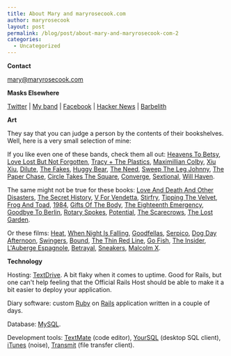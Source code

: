 ```yaml
---
title: About Mary and maryrosecook.com
author: maryrosecook
layout: post
permalink: /blog/post/about-mary-and-maryrosecook-com-2
categories:
  - Uncategorized
---
```

**Contact**

<mary@maryrosecook.com>

**Masks Elsewhere**

[Twitter][1] | [My band][2] | [Facebook][3] | [Hacker News][4] | [Barbelith][5]

**Art**

They say that you can judge a person by the contents of their bookshelves. Well, here is a very small selection of mine:

If you like even one of these bands, check them all out: [Heavens To Betsy][6], [Love Lost But Not Forgotten][7], [Tracy + The Plastics][8], [Maximillian Colby][9], [Xiu Xiu][10], [Dilute][11], [The Fakes][12], [Huggy Bear][13], [The Need][14], [Sweep The Leg Johnny][15], [The Paper Chase][16], [Circle Takes The Square][17], [Converge][18], [Sextional][19], [Will Haven][20].

The same might not be true for these books: [Love And Death And Other Disasters][21], [The Secret History][22], [V For Vendetta][23], [Stirfry][24], [Tipping The Velvet][25], [Frog And Toad][26], [1984][27], [Gifts Of The Body][28], [The Eighteenth Emergency][29], [Goodbye To Berlin][30], [Rotary Spokes][31], [Potential][32], [The Scarecrows][33], [The Lost Garden][34].

Or these films: [Heat][35], [When Night Is Falling][36], [Goodfellas][37], [Serpico][38], [Dog Day Afternoon][39], [Swingers][40], [Bound][41], [The Thin Red Line][42], [Go Fish][43], [The Insider][44], [L'Auberge Espagnole][45], [Betrayal][46], [Sneakers][47], [Malcolm X][48].

**Technology**

Hosting: [TextDrive][49]. A bit flaky when it comes to uptime. Good for Rails, but one can't help feeling that the Official Rails Host should be able to make it a bit easier to deploy your application.

Diary software: custom [Ruby][50] on [Rails][51] application written in a couple of days.

Database: [MySQL][52].

Development tools: [TextMate][53] (code editor), [YourSQL][54] (desktop SQL client), [iTunes][55] (noise), [Transmit][56] (file transfer client).

 [1]: http://twitter.com/maryrosecook
 [2]: http://www.werenotthecoolkids.com/
 [3]: http://www.facebook.com/profile.php?id=502815370
 [4]: http://news.ycombinator.com/user?id=maryrosecook
 [5]: http://www.barbelith.com/profile/5420
 [6]: http://www.youtube.com/watch?v=2cp1eQnJqiI
 [7]: http://profile.myspace.com/index.cfm?fuseaction=user.viewprofile&friendID=4362635
 [8]: http://www.youtube.com/watch?v=-z_5js8BYms
 [9]: http://www.youtube.com/watch?v=mht8-fuOjSw
 [10]: http://en.wikipedia.org/wiki/Xiu_Xiu
 [11]: http://en.wikipedia.org/wiki/Dilute
 [12]: http://www.amazon.com/Real-Fiction-Fakes/dp/B00000219E/ref=pd_bbs_1/103-3933798-9039062?ie=UTF8&s=music&qid=1193864001&sr=8-1
 [13]: http://en.wikipedia.org/wiki/Huggy_Bear
 [14]: http://en.wikipedia.org/wiki/The_Need
 [15]: http://www.youtube.com/watch?v=wN3PLKDQZQI
 [16]: http://www.youtube.com/watch?v=XAb68vFiDrA
 [17]: http://www.circletakesthesquare.com/
 [18]: http://www.convergecult.com/
 [19]: http://www.heartcorerecords.net/distro/cds.html
 [20]: http://www.myspace.com/willhaven43
 [21]: http://www.amazon.com/Love-Death-Other-Disasters-1977-1995/dp/1563410788
 [22]: http://www.amazon.com/Secret-History-Donna-Tartt/dp/0679410325/sr=1-1/qid=1159798116/ref=pd_bbs_1/002-1951172-1835223?ie=UTF8&s=books
 [23]: http://www.amazon.com/V-Vendetta-Alan-Moore/dp/0930289528/sr=1-1/qid=1159798135/ref=pd_bbs_1/002-1951172-1835223?ie=UTF8&s=books
 [24]: http://www.amazon.com/Stir-Fry-Novel-Emma-Donoghue/dp/1555837239/sr=1-8/qid=1159798190/ref=sr_1_8/002-1951172-1835223?ie=UTF8&s=books
 [25]: http://www.amazon.com/Tipping-Velvet-Novel-Sarah-Waters/dp/1573227889/sr=1-4/qid=1159798276/ref=sr_1_4/002-1951172-1835223?ie=UTF8&s=books
 [26]: http://www.eduplace.com/kids/hmr/mtai/lobel.html
 [27]: http://www.online-literature.com/orwell/1984/
 [28]: http://www.amazon.com/Gifts-Body-Rebecca-Brown/dp/0060926538/sr=8-1/qid=1159798425/ref=sr_1_1/002-1951172-1835223?ie=UTF8&s=books
 [29]: http://www.amazon.co.uk/Eighteenth-Emergency-Betsy-Byars/dp/0099408678
 [30]: http://en.wikipedia.org/wiki/Goodbye_to_Berlin
 [31]: http://www.amazon.com/Rotary-Spokes-Fiona-Cooper/dp/1852425075/sr=8-1/qid=1159798444/ref=sr_1_1/002-1951172-1835223?ie=UTF8&s=books
 [32]: http://www.amazon.com/Potential-Ariel-Schrag/dp/094315104X/ref=pd_bbs_1/103-3933798-9039062?ie=UTF8&s=books&qid=1193863563&sr=8-1
 [33]: http://www.amazon.com/Scarecrows-Definitions-S-Robert-Westall/dp/0099482347/ref=sr_1_1/103-3933798-9039062?ie=UTF8&s=books&qid=1193863627&sr=1-1
 [34]: http://www.amazon.com/Lost-Garden-Helen-Humphreys/dp/0747568138/ref=pd_bbs_sr_1/103-3933798-9039062?ie=UTF8&s=books&qid=1193863661&sr=1-1
 [35]: http://www.imdb.com/title/tt0113277/
 [36]: http://www.imdb.com/title/tt0114916/
 [37]: http://www.imdb.com/title/tt0099685/
 [38]: http://www.imdb.com/title/tt0070666/
 [39]: http://www.imdb.com/title/tt0072890/
 [40]: http://www.imdb.com/title/tt0117802/
 [41]: http://www.imdb.com/title/tt0115736/
 [42]: http://www.imdb.com/title/tt0120863/
 [43]: http://www.imdb.com/title/tt0109913/
 [44]: http://www.imdb.com/title/tt0140352/
 [45]: http://www.imdb.com/title/tt0283900/
 [46]: http://www.imdb.com/title/tt0085234/
 [47]: http://www.imdb.com/title/tt0105435/
 [48]: http://www.imdb.com/title/tt0104797/
 [49]: http://www.textdrive.com
 [50]: http://www.ruby-lang.org/
 [51]: http://www.rubyonrails.org/
 [52]: http://www.mysql.com/
 [53]: http://www.macromates.com
 [54]: http://yoursql.ludit.it/
 [55]: http://www.apple.com/itunes/
 [56]: http://www.panic.com/transmit/